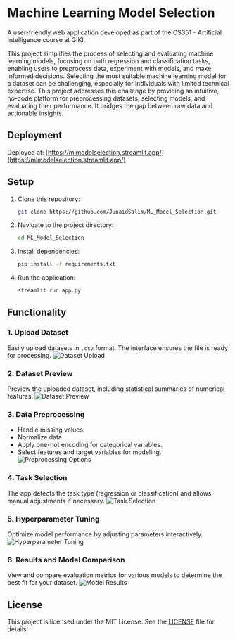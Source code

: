 
# Machine Learning Model Selection

A user-friendly web application developed as part of the CS351 - Artificial Intelligence course at GIKI. 

This project simplifies the process of selecting and evaluating machine learning models, focusing on both regression 
and classification tasks, enabling users to preprocess data, experiment with models, and make informed decisions. Selecting the most suitable machine learning model for a dataset can be challenging, especially for individuals with limited technical expertise. This project addresses this challenge by providing an intuitive, no-code platform for preprocessing datasets, selecting models, 
and evaluating their performance. It bridges the gap between raw data and actionable insights.

## Deployment

Deployed at: [https://mlmodelselection.streamlit.app/](https://mlmodelselection.streamlit.app/)

## Setup

1. Clone this repository:
   ```bash
   git clone https://github.com/JunaidSalim/ML_Model_Selection.git
   ```
2. Navigate to the project directory:
   ```bash
   cd ML_Model_Selection
   ```
3. Install dependencies:
   ```bash
   pip install -r requirements.txt
   ```
4. Run the application:
   ```bash
   streamlit run app.py
   ```

## Functionality

### 1. Upload Dataset
Easily upload datasets in `.csv` format. The interface ensures the file is ready for processing.
![Dataset Upload](path/to/image)

### 2. Dataset Preview
Preview the uploaded dataset, including statistical summaries of numerical features.
![Dataset Preview](path/to/image)

### 3. Data Preprocessing
- Handle missing values.
- Normalize data.
- Apply one-hot encoding for categorical variables.
- Select features and target variables for modeling.
![Preprocessing Options](path/to/image)

### 4. Task Selection
The app detects the task type (regression or classification) and allows manual adjustments if necessary.
![Task Selection](path/to/image)

### 5. Hyperparameter Tuning
Optimize model performance by adjusting parameters interactively.
![Hyperparameter Tuning](path/to/image)

### 6. Results and Model Comparison
View and compare evaluation metrics for various models to determine the best fit for your dataset.
![Model Results](path/to/image)


## License

This project is licensed under the MIT License. See the [LICENSE](LICENSE) file for details.
